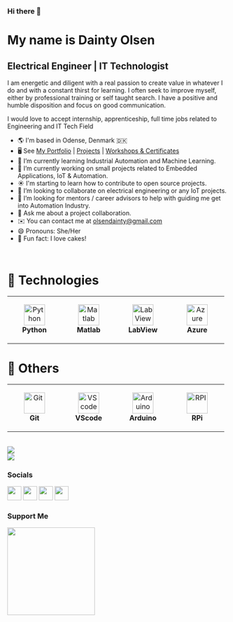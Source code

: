 ### Hi there 👋 <br />
<h1>My name is Dainty Olsen</h1>
<h2>Electrical Engineer | IT Technologist</h2>

<p>I am energetic and diligent with a real passion to create value in whatever I do and with a constant thirst for learning. I often seek to improve myself, either by professional training or self taught search. I have a positive and humble disposition and focus on good communication. <br />

I would love to accept internship, apprenticeship, full time jobs related to Engineering and IT Tech Field</p>

- 🌎 I'm based in Odense, Denmark 🇩🇰
- 🖥️ See [My Portfolio](https://aikamadeitah.github.io/) | [Projects](https://github.com/aikamadeitah/Projects) | [Workshops & Certificates](https://github.com/aikamadeitah/Professional-Development)
- 🌱 I’m currently learning Industrial Automation and Machine Learning.
- 🔭 I’m currently working on small projects related to Embedded Applications, IoT & Automation.
- ☀️ I'm starting to learn how to contribute to open source projects.
- 👯 I’m looking to collaborate on electrical engineering or any IoT projects.
- 🤔 I’m looking for mentors / career advisors to help with guiding me get into Automation Industry.
- 💬 Ask me about a project collaboration.
- ✉️ You can contact me at [olsendainty@gmail.com](mailto:olsendainty@gmail.com)
- 😄 Pronouns: She/Her
- 🍰 Fun fact: I love cakes!

<br />


# 🔧 Technologies

<table>
  <tr>
    <td align="center" height="108" width="108">
      <img
        src="https://cdn.jsdelivr.net/gh/devicons/devicon/icons/python/python-original.svg"
        width="48"
        height="48"
        alt="Python"
      />
      <br /><strong>Python</strong>
    </td>
    <td align="center" height="108" width="108">
      <img
        src="https://cdn.jsdelivr.net/gh/devicons/devicon/icons/matlab/matlab-original.svg"
        width="48"
        height="48"
        alt="Matlab"
      />
      <br /><strong>Matlab</strong>
    </td>
    <td align="center" height="108" width="108">
      <img
        src="https://cdn.jsdelivr.net/gh/devicons/devicon/icons/labview/labview-original.svg"
        width="48"
        height="48"
        alt="LabView"
      />
      <br /><strong>LabView</strong>
      </td>
    <td align="center" height="108" width="108">
      <img
        src="https://cdn.jsdelivr.net/gh/devicons/devicon/icons/azure/azure-original.svg"
        width="48"
        height="48"
        alt="Azure"
      />
      <br /><strong>Azure</strong>
      </td>
  </tr>
</table>

# 🔧 Others
<table>
  <tr>
   <td align="center" height="108" width="108">
      <img
        src="https://cdn.jsdelivr.net/gh/devicons/devicon/icons/git/git-original.svg"
        width="48"
        height="48"
        alt="Git"
      />
      <br /><strong>Git</strong>
    </td>
    <td align="center" height="108" width="108">
      <img
        src="https://cdn.jsdelivr.net/gh/devicons/devicon/icons/vscode/vscode-original-wordmark.svg"
        width="48"
        height="48"
        alt="VScode"
      />
      <br /><strong>VScode</strong>
    </td>
     <td align="center" height="108" width="108">
      <img
        src="https://cdn.jsdelivr.net/gh/devicons/devicon/icons/arduino/arduino-original.svg"
        width="48"
        height="48"
        alt="Arduino"
      />
      <br /><strong>Arduino</strong>
    </td>
      <td align="center" height="108" width="108">
      <img
        src="https://cdn.jsdelivr.net/gh/devicons/devicon/icons/raspberrypi/raspberrypi-original.svg"
        width="48"
        height="48"
        alt="RPI"
      />
      <br /><strong>RPi</strong>
    </td>
  </tr>
</table>

<br />

<img src="https://github-readme-stats.vercel.app/api/?username=aikamadeitah&count_private=true&theme=tokyonight&showicons=true">
<br />
<img src="https://github-readme-stats.vercel.app/api/top-langs/?username=aikamadeitah&langs_count=5&theme=tokyonight">

### Socials  

<p align="left"> <a href="https://www.facebook.com/aikamadeitah/" target="_blank" rel="noreferrer"><img src="https://raw.githubusercontent.com/danielcranney/readme-generator/main/public/icons/socials/facebook.svg" width="32" height="32" /></a>   <a href="http://www.instagram.com/aikamadeitah/" target="_blank" rel="noreferrer"><img src="https://raw.githubusercontent.com/danielcranney/readme-generator/main/public/icons/socials/instagram.svg" width="32" height="32" /></a>  <a href="https://www.twitter.com/aikamadeitah" target="_blank" rel="noreferrer"><img src="https://raw.githubusercontent.com/danielcranney/readme-generator/main/public/icons/socials/twitter.svg" width="32" height="32" /></a> <a href="https://www.linkedin.com/in/\olsendainty/" target="_blank" rel="noreferrer"><img src="https://raw.githubusercontent.com/danielcranney/readme-generator/main/public/icons/socials/linkedin.svg" width="32" height="32" /></a></p>

### Support Me

<a href="https://www.buymeacoffee.com/aikamadeitah"><img src="https://cdn.buymeacoffee.com/buttons/v2/default-yellow.png" width="200" /></a>

